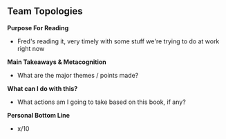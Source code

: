 ## Team Topologies

**Purpose For Reading**
- Fred's reading it, very timely with some stuff we're trying to do at work right now
 
**Main Takeaways & Metacognition**
- What are the major themes / points made?

**What can I do with this?**
- What actions am I going to take based on this book, if any?

**Personal Bottom Line**
- x/10
<!--stackedit_data:
eyJoaXN0b3J5IjpbLTEzMjcxNDQzMzVdfQ==
-->